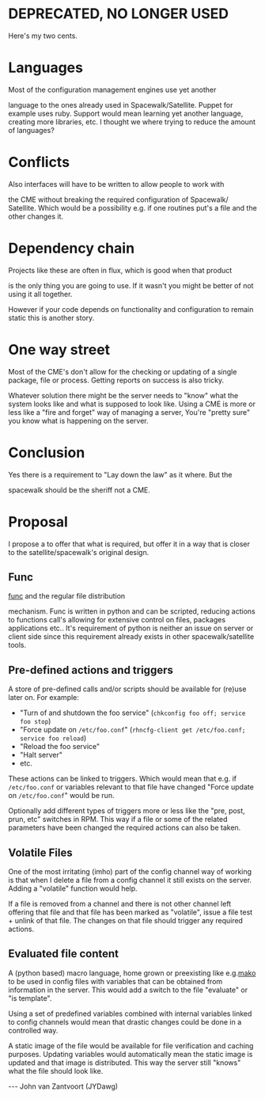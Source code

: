 
# **DEPRECATED, NO LONGER USED**



Here's my two cents.
# Languages

Most of the configuration management engines use yet another

language to the ones already used in Spacewalk/Satellite. Puppet for
example uses ruby. Support would mean learning yet another language,
creating more libraries, etc. I thought we where trying to reduce
the amount of languages?
# Conflicts

Also interfaces will have to be written to allow people to work with

the CME without breaking the required configuration of Spacewalk/
Satellite. Which would be a possibility e.g. if one routines put's a
file and the other changes it.
# Dependency chain

Projects like these are often in flux, which is good when that product

is the only thing you are going to use. If it wasn't you might be
better of not using it all together.

However if your code depends on functionality and configuration to
remain static this is another story.
# One way street



Most of the CME's don't allow for the checking or updating of a single
package, file or process. Getting reports on success is also tricky.

Whatever solution there might be the server needs to "know" what the
system looks like and what is supposed to look like. Using a CME is
more or less like a "fire and forget" way of managing a server, You're
"pretty sure" you know what is happening on the server.
# Conclusion

Yes there is a requirement to "Lay down the law" as it where. But the

spacewalk should be the sheriff not a CME.
# Proposal



I propose a to offer that what is required, but offer it in a way that is closer to the satellite/spacewalk's original design. 
## Func

[func](http://fedorahosted.org/func) and the regular file distribution

mechanism. Func is written in python and can be scripted, reducing actions to functions call's
allowing for extensive control on files, packages applications etc.. It's requirement of python
is neither an issue on server or client side since this requirement already exists in other
spacewalk/satellite tools.
## Pre-defined actions and triggers



A store of pre-defined calls and/or scripts should be available for (re)use later on. For example:

 * "Turn of and shutdown the foo service" (`chkconfig foo off; service foo stop`)
 * "Force update on `/etc/foo.conf`" (`rhncfg-client get /etc/foo.conf; service foo reload`)
 * "Reload the foo service"
 * "Halt server"
 * etc.

These actions can be linked to triggers. Which would mean that e.g. if `/etc/foo.conf` or
variables relevant to that file have changed "Force update on `/etc/foo.conf`" would be run.

Optionally add different types of triggers more or less like the "pre, post, prun, etc" switches in RPM. This way if a file or some of the related parameters have been changed the required actions can also be taken.
## Volatile Files



One of the most irritating (imho) part of the config channel way of working is that when I delete a file from a config channel it still exists on the server. Adding a "volatile" function would help.

If a file is removed from a channel and there is not other channel left offering that file and that file has been marked as "volatile", issue a file test + unlink of that file. The changes on that file should trigger any required actions.
## Evaluated file content



A (python based) macro language, home grown or preexisting like e.g.[mako](http://www.makotemplates.org/)
to be used in config files with variables that can be obtained from information in the server. This would add a switch to the file "evaluate" or "is template".

Using a set of predefined variables combined with internal variables linked to config channels would mean that drastic changes could be done in a controlled way.

A static image of the file would be available for file verification and caching purposes. Updating variables would automatically mean the static image is updated and that image is distributed. This way the server still "knows" what the file should look like.

--- John van Zantvoort (JYDawg)